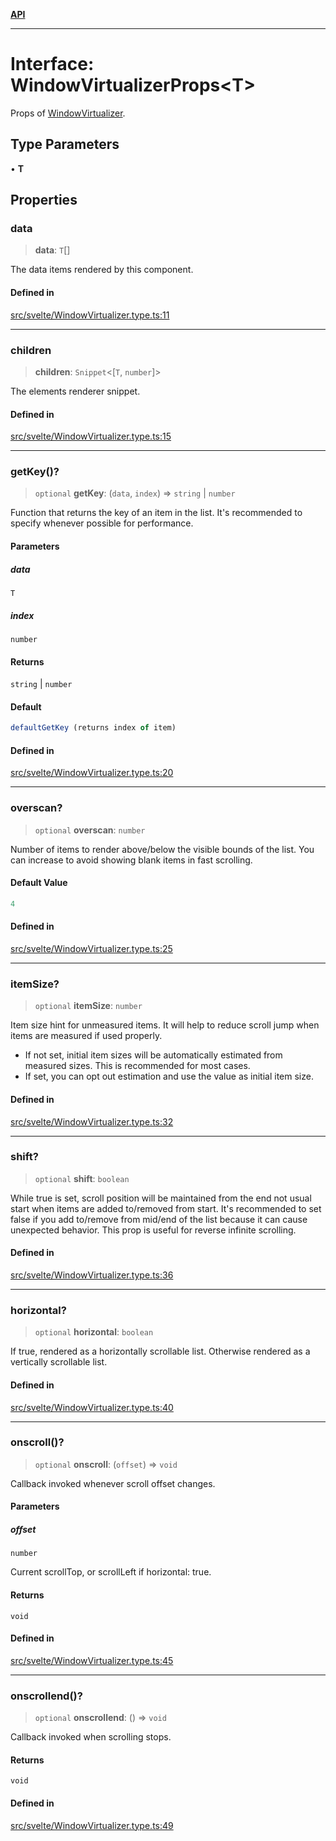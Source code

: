 [**API**](../../API.md)

***

# Interface: WindowVirtualizerProps\<T\>

Props of [WindowVirtualizer](../variables/VList.md).

## Type Parameters

• **T**

## Properties

### data

> **data**: `T`[]

The data items rendered by this component.

#### Defined in

[src/svelte/WindowVirtualizer.type.ts:11](https://github.com/inokawa/virtua/blob/8d5222c7e9c2619e43b1dc82d4eede5869ba50ca/src/svelte/WindowVirtualizer.type.ts#L11)

***

### children

> **children**: `Snippet`\<[`T`, `number`]\>

The elements renderer snippet.

#### Defined in

[src/svelte/WindowVirtualizer.type.ts:15](https://github.com/inokawa/virtua/blob/8d5222c7e9c2619e43b1dc82d4eede5869ba50ca/src/svelte/WindowVirtualizer.type.ts#L15)

***

### getKey()?

> `optional` **getKey**: (`data`, `index`) => `string` \| `number`

Function that returns the key of an item in the list. It's recommended to specify whenever possible for performance.

#### Parameters

##### data

`T`

##### index

`number`

#### Returns

`string` \| `number`

#### Default

```ts
defaultGetKey (returns index of item)
```

#### Defined in

[src/svelte/WindowVirtualizer.type.ts:20](https://github.com/inokawa/virtua/blob/8d5222c7e9c2619e43b1dc82d4eede5869ba50ca/src/svelte/WindowVirtualizer.type.ts#L20)

***

### overscan?

> `optional` **overscan**: `number`

Number of items to render above/below the visible bounds of the list. You can increase to avoid showing blank items in fast scrolling.

#### Default Value

```ts
4
```

#### Defined in

[src/svelte/WindowVirtualizer.type.ts:25](https://github.com/inokawa/virtua/blob/8d5222c7e9c2619e43b1dc82d4eede5869ba50ca/src/svelte/WindowVirtualizer.type.ts#L25)

***

### itemSize?

> `optional` **itemSize**: `number`

Item size hint for unmeasured items. It will help to reduce scroll jump when items are measured if used properly.

- If not set, initial item sizes will be automatically estimated from measured sizes. This is recommended for most cases.
- If set, you can opt out estimation and use the value as initial item size.

#### Defined in

[src/svelte/WindowVirtualizer.type.ts:32](https://github.com/inokawa/virtua/blob/8d5222c7e9c2619e43b1dc82d4eede5869ba50ca/src/svelte/WindowVirtualizer.type.ts#L32)

***

### shift?

> `optional` **shift**: `boolean`

While true is set, scroll position will be maintained from the end not usual start when items are added to/removed from start. It's recommended to set false if you add to/remove from mid/end of the list because it can cause unexpected behavior. This prop is useful for reverse infinite scrolling.

#### Defined in

[src/svelte/WindowVirtualizer.type.ts:36](https://github.com/inokawa/virtua/blob/8d5222c7e9c2619e43b1dc82d4eede5869ba50ca/src/svelte/WindowVirtualizer.type.ts#L36)

***

### horizontal?

> `optional` **horizontal**: `boolean`

If true, rendered as a horizontally scrollable list. Otherwise rendered as a vertically scrollable list.

#### Defined in

[src/svelte/WindowVirtualizer.type.ts:40](https://github.com/inokawa/virtua/blob/8d5222c7e9c2619e43b1dc82d4eede5869ba50ca/src/svelte/WindowVirtualizer.type.ts#L40)

***

### onscroll()?

> `optional` **onscroll**: (`offset`) => `void`

Callback invoked whenever scroll offset changes.

#### Parameters

##### offset

`number`

Current scrollTop, or scrollLeft if horizontal: true.

#### Returns

`void`

#### Defined in

[src/svelte/WindowVirtualizer.type.ts:45](https://github.com/inokawa/virtua/blob/8d5222c7e9c2619e43b1dc82d4eede5869ba50ca/src/svelte/WindowVirtualizer.type.ts#L45)

***

### onscrollend()?

> `optional` **onscrollend**: () => `void`

Callback invoked when scrolling stops.

#### Returns

`void`

#### Defined in

[src/svelte/WindowVirtualizer.type.ts:49](https://github.com/inokawa/virtua/blob/8d5222c7e9c2619e43b1dc82d4eede5869ba50ca/src/svelte/WindowVirtualizer.type.ts#L49)
